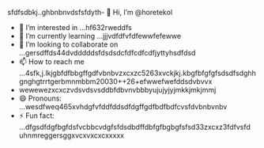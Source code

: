 sfdfsdbkj..ghbnbnvdsfsfdyth- 👋 Hi, I’m @horetekol
- 👀 I’m interested in ...hf632rweddfs
- 🌱 I’m currently learning ...jjjvdfdfvfdfewwfefewwe
- 💞️ I’m looking to collaborate on ...gersdffds44dvdddddsfdsdsdcfdfcdfcdfjyttyhsdfdsd
- 📫 How to reach me ...4sfk,j.lkjgbfdfbbgffgdfvbnbvzxcxzc5263xvckjkj.kbgfbfgfgfsdsdfsdghhgnghgtrrtgerbmnmbbm20030++26+efwwefwefddsdvbvvx
- wewewezxcxczvdsvdsvsddbfdbvnvbbbyujujyjyjmkkjmkjmmj
- 😄 Pronouns: ...wesdfweq465xvhdgfvfddfddsdfdgffgdfbdfbdfcvsfdvbnbvnbv
- ⚡ Fun fact: ...dfgsdfdgfbgfdsfvcbbcvdgfsfdsdbdffdbfgfbgbgfsfsd33zxcxz3fdfvsfd
uhnmreggersggxvcxvxcxcxxxxx
<!---tgrrt26223gbffgasawdwdwdfhgfhgfhb
horetekol/horetekol is a ✨ special ✨ repositorsdfy becssdasduse its `README.md` (thirtgs file) appears on your GitHub profile.
You can click the Preview link to take a look at your chan543ges.63fhghfgcbnegreqwewq
wergfn
